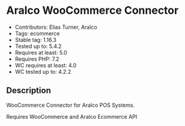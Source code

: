 # Aralco WooCommerce Connector

- Contributors: Elias Turner, Aralco
- Tags: ecommerce
- Stable tag: 1.16.3
- Tested up to: 5.4.2
- Requires at least: 5.0
- Requires PHP: 7.2
- WC requires at least: 4.0
- WC tested up to: 4.2.2

## Description

WooCommerce Connector for Aralco POS Systems.

Requires WooCommerce and Aralco Ecommerce API
